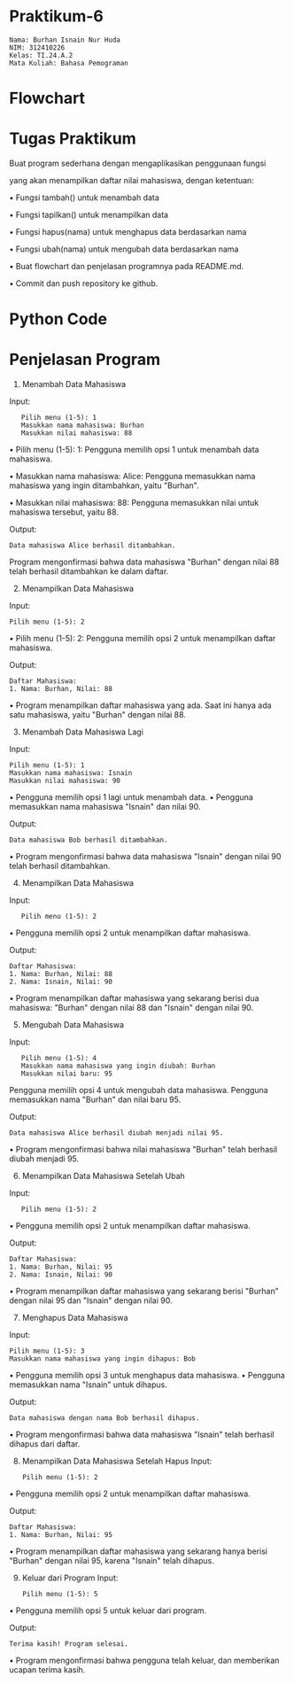 # Praktikum-6

    Nama: Burhan Isnain Nur Huda
    NIM: 312410226
    Kelas: TI.24.A.2
    Mata Kuliah: Bahasa Pemograman

# Flowchart 

# Tugas Praktikum 

Buat program sederhana dengan mengaplikasikan penggunaan fungsi

yang akan menampilkan daftar nilai mahasiswa, dengan ketentuan:

• Fungsi tambah() untuk menambah data

• Fungsi tapilkan() untuk menampilkan data

• Fungsi hapus(nama) untuk menghapus data berdasarkan nama

• Fungsi ubah(nama) untuk mengubah data berdasarkan nama

• Buat flowchart dan penjelasan programnya pada README.md.

• Commit dan push repository ke github.

# Python Code

# Penjelasan Program 
1. Menambah Data Mahasiswa

Input:

       Pilih menu (1-5): 1
       Masukkan nama mahasiswa: Burhan
       Masukkan nilai mahasiswa: 88
   
• Pilih menu (1-5): 1: Pengguna memilih opsi 1 untuk menambah data mahasiswa.

• Masukkan nama mahasiswa: Alice: Pengguna memasukkan nama mahasiswa yang ingin ditambahkan, yaitu "Burhan".

• Masukkan nilai mahasiswa: 88: Pengguna memasukkan nilai untuk mahasiswa tersebut, yaitu 88.

Output:

    Data mahasiswa Alice berhasil ditambahkan.
Program mengonfirmasi bahwa data mahasiswa "Burhan" dengan nilai 88 telah berhasil ditambahkan ke dalam daftar.

2. Menampilkan Data Mahasiswa

Input:

    Pilih menu (1-5): 2
• Pilih menu (1-5): 2: Pengguna memilih opsi 2 untuk menampilkan daftar mahasiswa.

Output:

    Daftar Mahasiswa:
    1. Nama: Burhan, Nilai: 88
• Program menampilkan daftar mahasiswa yang ada. Saat ini hanya ada satu mahasiswa, yaitu "Burhan" dengan nilai 88.

3. Menambah Data Mahasiswa Lagi

Input:

    Pilih menu (1-5): 1
    Masukkan nama mahasiswa: Isnain
    Masukkan nilai mahasiswa: 90

• Pengguna memilih opsi 1 lagi untuk menambah data.
• Pengguna memasukkan nama mahasiswa "Isnain" dan nilai 90.

Output:

    Data mahasiswa Bob berhasil ditambahkan.

• Program mengonfirmasi bahwa data mahasiswa "Isnain" dengan nilai 90 telah berhasil ditambahkan.

4. Menampilkan Data Mahasiswa

Input:

       Pilih menu (1-5): 2

• Pengguna memilih opsi 2 untuk menampilkan daftar mahasiswa.

Output:

    Daftar Mahasiswa:
    1. Nama: Burhan, Nilai: 88
    2. Nama: Isnain, Nilai: 90

• Program menampilkan daftar mahasiswa yang sekarang berisi dua mahasiswa: "Burhan" dengan nilai 88 dan "Isnain" dengan nilai 90.

5. Mengubah Data Mahasiswa

Input:

       Pilih menu (1-5): 4
       Masukkan nama mahasiswa yang ingin diubah: Burhan
       Masukkan nilai baru: 95
Pengguna memilih opsi 4 untuk mengubah data mahasiswa.
Pengguna memasukkan nama "Burhan" dan nilai baru 95.

Output:

    Data mahasiswa Alice berhasil diubah menjadi nilai 95.
• Program mengonfirmasi bahwa nilai mahasiswa "Burhan" telah berhasil diubah menjadi 95.

6. Menampilkan Data Mahasiswa Setelah Ubah

Input:

       Pilih menu (1-5): 2

• Pengguna memilih opsi 2 untuk menampilkan daftar mahasiswa.

Output:

    Daftar Mahasiswa:
    1. Nama: Burhan, Nilai: 95
    2. Nama: Isnain, Nilai: 90

• Program menampilkan daftar mahasiswa yang sekarang berisi "Burhan" dengan nilai 95 dan "Isnain" dengan nilai 90.

7. Menghapus Data Mahasiswa

Input:

    Pilih menu (1-5): 3
    Masukkan nama mahasiswa yang ingin dihapus: Bob

• Pengguna memilih opsi 3 untuk menghapus data mahasiswa.
• Pengguna memasukkan nama "Isnain" untuk dihapus.

Output:

    Data mahasiswa dengan nama Bob berhasil dihapus.

• Program mengonfirmasi bahwa data mahasiswa "Isnain" telah berhasil dihapus dari daftar.

8. Menampilkan Data Mahasiswa Setelah Hapus
Input:

       Pilih menu (1-5): 2

• Pengguna memilih opsi 2 untuk menampilkan daftar mahasiswa.

Output:

    Daftar Mahasiswa:
    1. Nama: Burhan, Nilai: 95

• Program menampilkan daftar mahasiswa yang sekarang hanya berisi "Burhan" dengan nilai 95, karena "Isnain" telah dihapus.

9. Keluar dari Program
Input:

       Pilih menu (1-5): 5

• Pengguna memilih opsi 5 untuk keluar dari program.

Output:

    Terima kasih! Program selesai.

• Program mengonfirmasi bahwa pengguna telah keluar, dan memberikan ucapan terima kasih.
